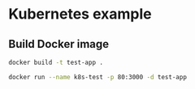# Kubernetes example

## Build Docker image

```bash
docker build -t test-app .
```

```bash
docker run --name k8s-test -p 80:3000 -d test-app
```
